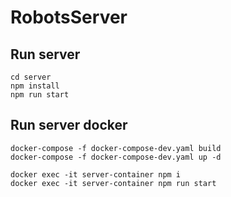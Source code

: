 # RobotsServer

## Run server

```
cd server
npm install
npm run start
```

## Run server docker
```
docker-compose -f docker-compose-dev.yaml build
docker-compose -f docker-compose-dev.yaml up -d

docker exec -it server-container npm i
docker exec -it server-container npm run start
```